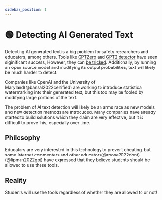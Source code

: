 ```yaml
---
sidebar_position: 1
---
```


# 🟢 Detecting AI Generated Text

Detecting AI generated text is a big problem for safety researchers and educators,
among others. Tools like [GPTZero](https://gptzero.me) and [GPT2 detector](https://openai-openai-detector.hf.space) have seen siginificant success,
However, they can [be tricked](https://twitter.com/goodside/status/1610552172038737920?ref_src=twsrc%5Etfw). Additionally, by running an open source model and modifying its
output probabilities, text will likely be much harder to detect.

Companies like OpenAI and the University of Maryland(@bansal2022certified) are working to introduce statistical watermarking into their
generated text, but this too may be fooled by modifying large portions of the text.

The problem of AI text detection will likely be an arms race as new models and 
new detection methods are introduced. Many companies have already started to 
build solutions which they claim are very effective, but it is difficult to prove
this, especially over time.

## Philosophy

Educators are very interested in this technology to prevent cheating, but some 
Internet commenters and other educators(@roose2022dont)(@lipman2022gpt) have expressed that they believe students
should be allowed to use these tools. 

## Reality

Students will use the tools regardless of whether they are allowed to or not!